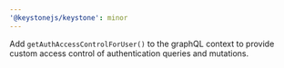 ```yaml
---
'@keystonejs/keystone': minor
---
```


Add `getAuthAccessControlForUser()` to the graphQL context to provide custom access control of authentication queries and mutations.
